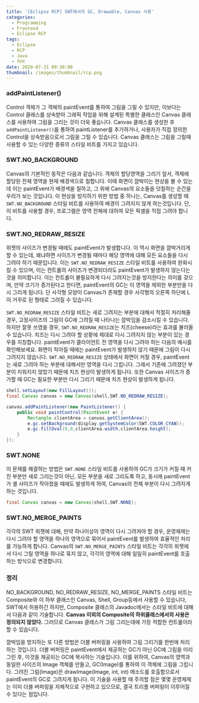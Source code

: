```yaml
---
title: '[Eclipse RCP] SWT에서의 GC, Drawable, Canvas 사용'
categories:
  - Programming
  - Frontend
  - Eclipse RCP
tags:
  - Eclipse
  - RCP
  - Java
  - 자바
date: 2020-07-31 09:38:00
thumbnail: /images/thumbnail/rcp.png
---
```


### addPaintListener()

Control 객체가 그 객체의 paintEvent를 통하여 그림을 그릴 수 있지만, 이보다는 Control 클래스를 상속받아 그래픽 작업을 위해 설계된 특별한 클래스인 Canvas 클래스를 사용하여 그림을 그리는 것이 더욱 좋습니다. Canvas 클래스를 생성한 후 `addPaintListener()`를 통하여 paintListener를 추가하거나, 사용자가 직접 정의한 Control을 상속받음으로서 그림을 그릴 수 있습니다. Canvas 클래스는 그림을 그릴때 사용할 수 있는 다양한 종류의 스타일 비트를 가지고 있습니다.

### SWT.NO_BACKGROUND

Canvas의 기본적인 동작은 다음과 같습니다. 객체의 할당영역을 그리기 앞서, 객체에 할당된 전체 영역을 현재 배경색으로 칠합니다. 이때 화면이 깜박이는 현상을 볼 수 있는데 이는 paintEvent가 배경색을 칠하고, 그 위에 Canvas의 요소들을 덧칠하는 순간을 우리가 보는 것입니다. 이 현상을 방지하기 위한 방법 중 하나는, Canvas를 생성할 때 `SWT.NO_BACKGROUND` 스타일 비트를 사용하여 배경이 그려지지 않게 하는것입니다. 단, 이 비트를 사용할 경우, 프로그램은 영역 전체에 대하여 모든 픽셀을 직접 그려야 합니다.

### SWT.NO_REDRAW_RESIZE

위젯의 사이즈가 변경될 때에도 paintEvent가 발생합니다. 이 역시 화면을 깜박거리게 할 수 있는데, 왜냐하면 사이즈가 변경될 때마다 해당 영역에 대해 모든 요소들을 다시 그려야 하기 때문입니다. 이는 `SWT.NO_REDRAW_RESIZE` 스타일 비트를 사용하여 완화시킬 수 있으며, 이는 컨트롤의 사이즈가 변경되더라도 paintEvent가 발생하지 않는다는 것을 의미합니다. 이는 컨트롤이 불필요하게 다시 그려지는것을 방지한다는 의미를 갖으며, 만약 크기가 증가된다고 한다면, paintEvent의 GC는 이 영역을 제외한 부분만을 다시 그리게 됩니다. 단 사각형 모양이 Canvas가 존재할 경우 사각형의 오른쪽 하단에 L이 거꾸로 된 형태로 그려질 수 있습니다.

`SWT.NO_REDRAW_RESIZE` 스타일 비트는 새로 그려지는 부분에 대해서 적절히 처리해줄 경우, 고정사이즈의 그림이 GC에 그려질 때 나타나는 깜박임을 감소시킬 수 있습니다. 하지만 잘못 쓰였을 경우, `SWT.NO_REDRAW_RESIZE`는 치즈(cheese)라는 효과를 불러올 수 있습니다. 치즈는 다시 그려야 할 상황에 제대로 다시 그려지지 않는 부분이 있는 경우를 지칭합니다. paintEvent가 클라이언트 전 영역을 다시 그려야 하는 다음의 예시를 확인해보세요. 화면이 작아질 때에는 paintEvent가 발생하지 않기 때문에 그림이 다시 그려지지 않습니다. `SWT.NO_REDRAW_RESIZE` 상태에서 화면이 커질 경우, paintEvent는 새로 그려야 하는 부분에 대해서만 영역을 다시 그립니다. 그래서 기존에 그려졌던 부분이 지워지지 않았기 때문에 치즈 현상이 발생하게 됩니다. 또한 Canvas 사이즈가 증가할 때 GC는 필요한 부분만 다시 그리기 때문에 치즈 현상이 발생하게 됩니다.

```java
shell.setLayout(new FillLayout());
final Canvas canvas = new Canvas(shell,SWT.NO_REDRAW_RESIZE);

canvas.addPaintListener(new PaintListener() {
    public void paintControl(PaintEvent e) {
        Rectangle clientArea = canvas.getClientArea();
        e.gc.setBackground(display.getSystemColor(SWT.COLOR_CYAN));
        e.gc.fillOval(0,0,clientArea.width,clientArea.height);
    }
});
```

### SWT.NONE

이 문제를 해결하는 방법은 `SWT.NONE` 스타일 비트를 사용하여 GC가 크기가 커질 때 커진 부분만 새로 그리는것이 아닌, 모든 부분을 새로 그리도록 하고, 동시에 paintEvent가 셸 사이즈가 작아졌을 때에도 발생하게 하여, Canvas의 전체 부분이 다시 그려지게 하는 것입니다.

```java
final Canvas canvas = new Canvas(shell,SWT.NONE);
```

### SWT.NO_MERGE_PAINTS

각각의 SWT 위젯에 대해, 만약 하나이상의 영역이 다시 그려져야 할 경우, 운영체제는 다시 그려야 할 영역을 하나의 영역으로 묶어서 paintEvent를 발생하여 효율적인 처리를 가능하게 합니다. Canvas의 `SWT.NO_MERGE_PAINTS` 스타일 비트는 각각의 위젯에서 다시 그릴 영역을 하나로 묶지 않고, 각각의 영역에 대해 일일히 paintEvent를 호출하는 방식으로 변경합니다.

### 정리

NO_BACKGROUND, NO_REDRAW_RESIZE, NO_MERGE_PAINTS 스타일 비트는 Composite와 이 하부 클래스인 Canvas, Shell, Group등에서 사용할 수 있습니다, SWT에서 허용하긴 하지만, Composite 클래스의 Javadoc에서는 스타일 비트에 대해서 다음과 같이 기술합니다. **Canvas 이외의 Composite의 하위클래스에서의 사용은 정의되지 않았다.** 그러므로 Canvas 클래스가 그림 그리는데에 가장 적합한 컨트롤이라 할 수 있습니다.

깜박임을 방지하는 또 다른 방법은 더블 버퍼링을 사용하여 그림 그리기를 한번에 처리하는 것입니다. 더블 버퍼링은 paintEvent에서 제공하는 GC기 아닌 GC에 그림을 미리 그린 후, 이것을 제공되는 GC에 복사하는 기술입니다. 이를 위하여, Canvas의 영역과 동일한 사이즈의 Image 객체를 만들고, GC(Image)를 통하여 이 객체에 그림을 그립니다. 그려진 그림(Image)은 drawImage(Image, int, int) 메소드를 호출함으로서 paintEvent의 GC로 그려지게 됩니다. 이 기술을 사용할 때 주의할 점은 몇몇 운영체제는 이미 더블 버퍼링을 자체적으로 구현하고 있으므로, 결국 트리플 버퍼링이 이루어질 수 있다는 점입니다.
